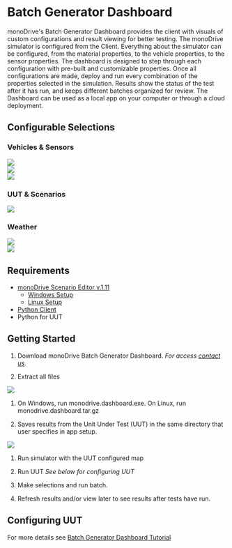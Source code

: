 # Batch Generator Dashboard

monoDrive's Batch Generator Dashboard provides the client with visuals of custom configurations and result viewing for better testing.  The monoDrive simulator is configured from the Client. Everything about the simulator can be configured, from the material properties, to the vehicle properties, to the sensor properties. The dashboard is designed to step through each configuration with pre-built and customizable properties. Once all configurations are made, deploy and run every combination of the properties selected in the simulation. Results show the status of the test after it has run, and keeps different batches organized for review. The Dashboard can be used as a local app on your computer or through a cloud deployment.

## Configurable Selections

### Vehicles & Sensors

  <div class="img_container">
    <img class='wide_img' src="../imgs/dashboard_vehicles.png"/>
  </div>

  <div class="img_container">
    <img class='wide_img' src="../imgs/dashboard_sensors.png"/>
  </div>

  <div class="img_container">
    <img class='wide_img' src="../imgs/dashboard_sensor_editor.png"/>
  </div>

### UUT & Scenarios

  <div class="img_container">
    <img class='wide_img' src="../imgs/dashboard_scenarios.png"/>
  </div>

### Weather

  <div class="img_container">
    <img class='wide_img' src="../imgs/dashboard_weather.png"/>
  </div>

  <div class="img_container">
    <img class='wide_img' src="../imgs/dashboard_custom_weather.png"/>
  </div>

## Requirements

 - [monoDrive Scenario Editor v.1.11](https://www.monodrive.io/register)
    - [Windows Setup](../monoDrive_home/getting_started/Windows)
    - [Linux Setup](../monoDrive_home/getting_started/Linux)
 - [Python Client](../python_client/quick_start)
 - Python for UUT

## Getting Started

  1. Download monoDrive Batch Generator Dashboard. *For access [contact us](https://www.monodrive.io/contact).*

  1. Extract all files

  <div class="img_container">
    <img class='wide_img' src="../imgs/dashboard_extract.jpeg"/>
  </div>

  1. On Windows, run monodrive.dashboard.exe. On Linux, run monodrive.dashboard.tar.gz
 
  1. Saves results from the Unit Under Test (UUT) in the same directory that user specifies in app setup. 

  <div class="img_container">
    <img class='wide_img' src="../imgs/dashboard_store.jpeg"/>
  </div>

  1. Run simulator with the UUT configured map 
 
  1. Run UUT *See below for configuring UUT*
 
  1. Make selections and run batch. 

  1. Refresh results and/or view later to see results after tests have run. 

## Configuring UUT



 For more details see [Batch Generator Dashboard Tutorial](https://www.youtube.com/watch?v=U1x_GU60LPg)

 <p>&nbsp;</p>